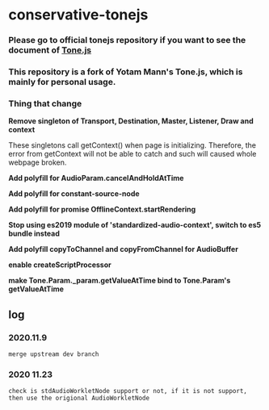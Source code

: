 # conservative-tonejs

### Please go to official tonejs repository if you want to see the document of [Tone.js](https://github.com/Tonejs/Tone.js)
### This repository is a fork of Yotam Mann's Tone.js, which is mainly for personal usage.

### Thing that change

**Remove singleton of Transport, Destination, Master, Listener, Draw and context**

These singletons call getContext() when page is initializing. Therefore, the error from getContext will not be able to catch and such will caused whole webpage broken.

**Add polyfill for AudioParam.cancelAndHoldAtTime**

**Add polyfill for constant-source-node**

**Add polyfill for promise OfflineContext.startRendering**

**Stop using es2019 module of 'standardized-audio-context', switch to es5 bundle instead**

**Add polyfill copyToChannel and copyFromChannel for AudioBuffer**

**enable createScriptProcessor**

**make Tone.Param._param.getValueAtTime bind to Tone.Param's getValueAtTime**

## log

### 2020.11.9
    merge upstream dev branch

### 2020 11.23
    check is stdAudioWorkletNode support or not, if it is not support, then use the origional AudioWorkletNode
